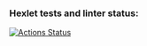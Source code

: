 ### Hexlet tests and linter status:
[![Actions Status](https://github.com/s-chepurnov/java-project-99/actions/workflows/hexlet-check.yml/badge.svg)](https://github.com/s-chepurnov/java-project-99/actions)